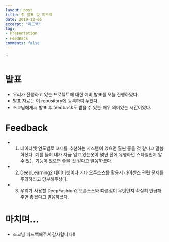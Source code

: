 ```yaml
---
layout: post
title: 첫 발표 및 피드백
date: 2019-12-05
excerpt: "피드백"
tag:
- Presentation
- FeedBack
comments: false
---
```

``
#  발표

+ 우리가 진행하고 있는 프로젝트에 대한 예비 발표를 오늘 진행하였다.
+ 발표 자료는 이 repository에 등록하여 두었다.
+ 조교님에게서 발표 후 feedback도 받을 수 있는 매우 의미있는 시간이었다.

# Feedback

+ 1. 데이터셋 연도별로 코디를 추천하는 시스템이 있으면 훨씬 좋을 것 같다고 말씀하셨다. 예를 들어 내가 지금 입고 있는옷이 몇년 전에 유행하던 스타일인지 알 수 있는 기능이 있으면 좋을 것 같다고 말씀하셨다.
+ 2. DeepLearning2 데이터셋이나 기타 오픈소스를 활용시 라이센스 관련 문제를 주의하라고 당부해주셨다.
+ 3. 우리가 사용할 DeepFashion2 오픈소스와 다른점이 무엇인지 확실히 언급해주면 좋겠다고 말씀하셨다.

# 마치며...
+ 조교님 피드백해주셔 감사합니다!!
 
